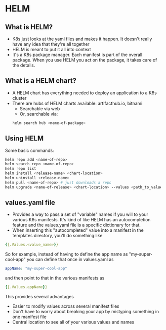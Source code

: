 # HELM
## What is HELM?
- K8s just looks at the yaml files and makes it happen.  It doesn't really have any idea that they're all together
- HELM is meant to put it all into context
- It's a K8s package manager.  Each manifest is part of the overall package.  When you use HELM you act on the package, it takes care of the details.
## What is a HELM chart?
- A HELM chart has everything needed to deploy an application to a K8s cluster
- There are hubs of HELM charts available: artifacthub.io, bitnami
    - Searchable via web
    - Or, searchable via:
    ```bash
    helm search hub <name-of-package>
    ```
## Using HELM
Some basic commands:
```bash
helm repo add <name-of-repo>
helm search repo <name-of-repo>
helm repo list
helm install <release-name> <chart-location>
helm uninstall <release-name>
helm pull <name-of-repo> # just downloads a repo
helm upgrade <name-of-release> <chart-location> --values <path_to_values_file>
```

## values.yaml file
- Provides a way to pass a set of "variable" names if you will to your various K8s manifests.  It's kind of like HELM has an autocompletion feature and the values.yaml file is a specific dictionary for that.
- When inserting this "autocompleted" value into a manifest in the templates directory, you'll do something like
```yaml
{{.Values.<value_name>}}
```
So for example, instead of having to define the app name as "my-super-cool-app" you can define that once in values.yaml as 
```yaml
appName: "my-super-cool-app"
```
and then point to that in the various manifests as
```yaml
{{.Values.appName}}
```
This provides several advantages
- Easier to modify values across several manifest files
- Don't have to worry about breaking your app by mistyping something in one manifest file
- Central location to see all of your various values and names

